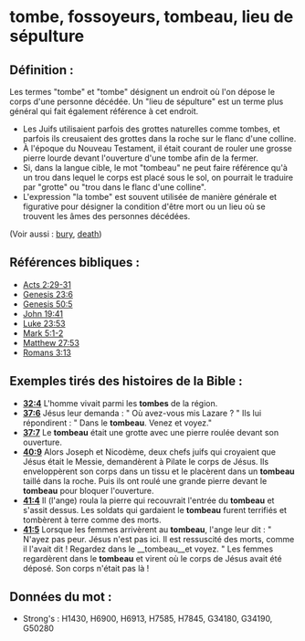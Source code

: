 # tombe, fossoyeurs, tombeau, lieu de sépulture

## Définition :

Les termes "tombe" et "tombe" désignent un endroit où l'on dépose le corps d'une personne décédée. Un "lieu de sépulture" est un terme plus général qui fait également référence à cet endroit.

* Les Juifs utilisaient parfois des grottes naturelles comme tombes, et parfois ils creusaient des grottes dans la roche sur le flanc d'une colline.
* À l'époque du Nouveau Testament, il était courant de rouler une grosse pierre lourde devant l'ouverture d'une tombe afin de la fermer.
* Si, dans la langue cible, le mot "tombeau" ne peut faire référence qu'à un trou dans lequel le corps est placé sous le sol, on pourrait le traduire par "grotte" ou "trou dans le flanc d'une colline".
* L'expression "la tombe" est souvent utilisée de manière générale et figurative pour désigner la condition d'être mort ou un lieu où se trouvent les âmes des personnes décédées.

(Voir aussi : [bury](../other/bury.md), [death](../other/death.md))

## Références bibliques :

* [Acts 2:29-31](rc://en/tn/help/act/02/29)
* [Genesis 23:6](rc://en/tn/help/gen/23/06)
* [Genesis 50:5](rc://en/tn/help/gen/50/05)
* [John 19:41](rc://en/tn/help/jhn/19/41)
* [Luke 23:53](rc://en/tn/help/luk/23/53)
* [Mark 5:1-2](rc://en/tn/help/mrk/05/01)
* [Matthew 27:53](rc://en/tn/help/mat/27/53)
* [Romans 3:13](rc://en/tn/help/rom/03/13)

## Exemples tirés des histoires de la Bible :

* __[32:4](rc://en/tn/help/obs/32/04)__ L'homme vivait parmi les __tombes__ de la région.
* __[37:6](rc://en/tn/help/obs/37/06)__ Jésus leur demanda : " Où avez-vous mis Lazare ? " Ils lui répondirent : " Dans le __tombeau__. Venez et voyez."
* __[37:7](rc://en/tn/help/obs/37/07)__ Le __tombeau__ était une grotte avec une pierre roulée devant son ouverture.
* __[40:9](rc://en/tn/help/obs/40/09)__ Alors Joseph et Nicodème, deux chefs juifs qui croyaient que Jésus était le Messie, demandèrent à Pilate le corps de Jésus. Ils enveloppèrent son corps dans un tissu et le placèrent dans un __tombeau__ taillé dans la roche. Puis ils ont roulé une grande pierre devant le __tombeau__ pour bloquer l'ouverture.
* __[41:4](rc://en/tn/help/obs/41/04)__ Il (l'ange) roula la pierre qui recouvrait l'entrée du __tombeau__ et s'assit dessus. Les soldats qui gardaient le __tombeau__ furent terrifiés et tombèrent à terre comme des morts.
* __[41:5](rc://en/tn/help/obs/41/05)__ Lorsque les femmes arrivèrent au __tombeau__, l'ange leur dit : " N'ayez pas peur. Jésus n'est pas ici. Il est ressuscité des morts, comme il l'avait dit ! Regardez dans le __tombeau__et voyez. " Les femmes regardèrent dans le __tombeau__ et virent où le corps de Jésus avait été déposé. Son corps n'était pas là !

## Données du mot :

* Strong's : H1430, H6900, H6913, H7585, H7845, G34180, G34190, G50280
